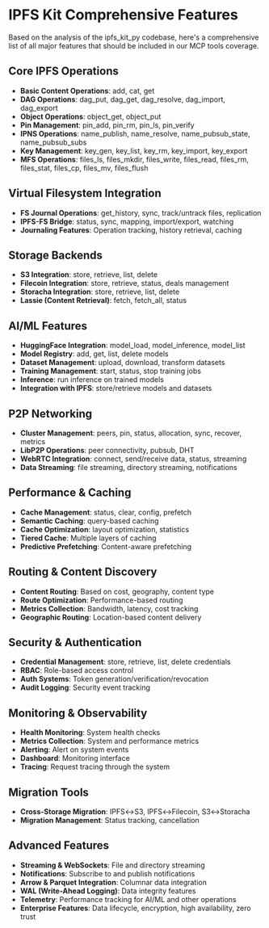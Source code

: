 # IPFS Kit Comprehensive Features

Based on the analysis of the ipfs_kit_py codebase, here's a comprehensive list of all major features that should be included in our MCP tools coverage.

## Core IPFS Operations

- **Basic Content Operations**: add, cat, get
- **DAG Operations**: dag_put, dag_get, dag_resolve, dag_import, dag_export
- **Object Operations**: object_get, object_put
- **Pin Management**: pin_add, pin_rm, pin_ls, pin_verify
- **IPNS Operations**: name_publish, name_resolve, name_pubsub_state, name_pubsub_subs
- **Key Management**: key_gen, key_list, key_rm, key_import, key_export
- **MFS Operations**: files_ls, files_mkdir, files_write, files_read, files_rm, files_stat, files_cp, files_mv, files_flush

## Virtual Filesystem Integration

- **FS Journal Operations**: get_history, sync, track/untrack files, replication
- **IPFS-FS Bridge**: status, sync, mapping, import/export, watching
- **Journaling Features**: Operation tracking, history retrieval, caching

## Storage Backends

- **S3 Integration**: store, retrieve, list, delete
- **Filecoin Integration**: store, retrieve, status, deals management
- **Storacha Integration**: store, retrieve, list, delete
- **Lassie (Content Retrieval)**: fetch, fetch_all, status

## AI/ML Features

- **HuggingFace Integration**: model_load, model_inference, model_list
- **Model Registry**: add, get, list, delete models
- **Dataset Management**: upload, download, transform datasets
- **Training Management**: start, status, stop training jobs
- **Inference**: run inference on trained models
- **Integration with IPFS**: store/retrieve models and datasets

## P2P Networking

- **Cluster Management**: peers, pin, status, allocation, sync, recover, metrics
- **LibP2P Operations**: peer connectivity, pubsub, DHT
- **WebRTC Integration**: connect, send/receive data, status, streaming
- **Data Streaming**: file streaming, directory streaming, notifications

## Performance & Caching

- **Cache Management**: status, clear, config, prefetch
- **Semantic Caching**: query-based caching
- **Cache Optimization**: layout optimization, statistics
- **Tiered Cache**: Multiple layers of caching 
- **Predictive Prefetching**: Content-aware prefetching

## Routing & Content Discovery

- **Content Routing**: Based on cost, geography, content type
- **Route Optimization**: Performance-based routing
- **Metrics Collection**: Bandwidth, latency, cost tracking
- **Geographic Routing**: Location-based content delivery

## Security & Authentication

- **Credential Management**: store, retrieve, list, delete credentials
- **RBAC**: Role-based access control
- **Auth Systems**: Token generation/verification/revocation
- **Audit Logging**: Security event tracking

## Monitoring & Observability

- **Health Monitoring**: System health checks
- **Metrics Collection**: System and performance metrics
- **Alerting**: Alert on system events
- **Dashboard**: Monitoring interface
- **Tracing**: Request tracing through the system

## Migration Tools

- **Cross-Storage Migration**: IPFS↔S3, IPFS↔Filecoin, S3↔Storacha
- **Migration Management**: Status tracking, cancellation

## Advanced Features

- **Streaming & WebSockets**: File and directory streaming
- **Notifications**: Subscribe to and publish notifications
- **Arrow & Parquet Integration**: Columnar data integration
- **WAL (Write-Ahead Logging)**: Data integrity features
- **Telemetry**: Performance tracking for AI/ML and other operations
- **Enterprise Features**: Data lifecycle, encryption, high availability, zero trust
